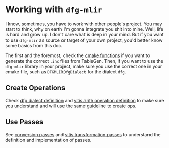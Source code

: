 # Working with `dfg-mlir`

I know, sometimes, you have to work with other people's project.
You may start to think, why on earth I'm gonna integrate you shit into mine. Well, life is hard and grow up. I don't care what is deep in your mind. But if you want to use `dfg-mlir` as source or target of your own project, you'd better know some basics from this doc.

The first and the foremost, check the [cmake functions](../cmake/MLIRUtils.cmake) if you want to generate the correct `.inc` files from TableGen.
Then, if you want to use the `dfg-mlir` library in your project, make sure you use the correct one in your cmake file, such as `DFGMLIRDfgDialect` for the dialect `dfg`.

## Create Operations

Check [dfg dialect definition](../include/dfg-mlir/Dialect/dfg/IR/Dialect.td) and [vitis arith operation definition](../include/dfg-mlir/Dialect/vitis/IR/ArithOps.td) to make sure you understand and will use the same guideline to create ops.

## Use Passes

See [conversion passes](../include/dfg-mlir/Conversion/Passes.td) and [vitis transformation passes](../include/dfg-mlir/Dialect/vitis/Transforms/Passes.td) to understand the definition and implementation of passes.
